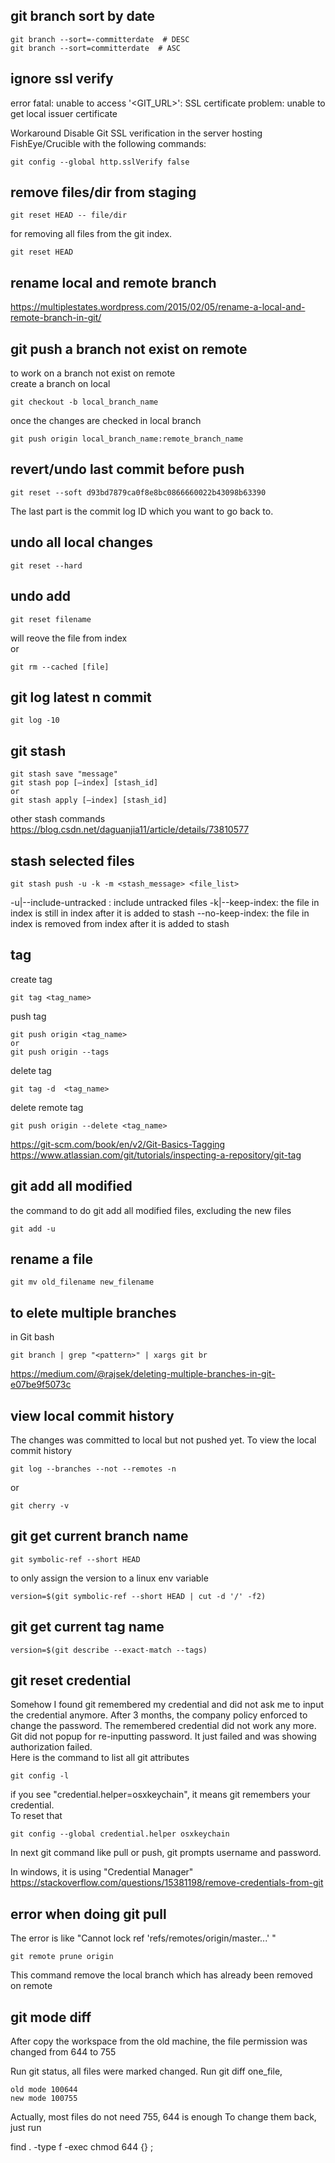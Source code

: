 
## git branch sort by date
```
git branch --sort=-committerdate  # DESC
git branch --sort=committerdate  # ASC
```

## ignore ssl verify 
error
fatal: unable to access '<GIT_URL>': SSL certificate problem: unable to get local issuer certificate

Workaround
Disable Git SSL verification in the server hosting FishEye/Crucible with the following commands:
```
git config --global http.sslVerify false
```

## remove files/dir from staging
```
git reset HEAD -- file/dir
```
for removing all files from the git index.
```
git reset HEAD 
```

## rename local and remote branch 
https://multiplestates.wordpress.com/2015/02/05/rename-a-local-and-remote-branch-in-git/

## git push a branch not exist on remote
to work on a branch not exist on remote  
create a branch on local 
```
git checkout -b local_branch_name
```
once the changes are checked in local branch
```
git push origin local_branch_name:remote_branch_name
```

## revert/undo last commit before push
```
git reset --soft d93bd7879ca0f8e8bc0866660022b43098b63390
```
The last part is the commit log ID which you want to go back to.

## undo all local changes
```
git reset --hard
```

## undo add
```
git reset filename
```
will reove the file from index  
or 
```
git rm --cached [file]
```

## git log latest n commit
```
git log -10
```

## git stash 
```
git stash save "message"
git stash pop [–index] [stash_id]
or 
git stash apply [–index] [stash_id]
```
other stash commands
https://blog.csdn.net/daguanjia11/article/details/73810577

## stash selected files 
```
git stash push -u -k -m <stash_message> <file_list>
```
-u|--include-untracked : include untracked files
-k|--keep-index: the file in index is still in index after it is added to stash
--no-keep-index: the file in index is removed from index after it is added to stash

## tag
create tag
```
git tag <tag_name>
```
push tag
```
git push origin <tag_name>
or 
git push origin --tags
```
delete tag
```
git tag -d  <tag_name>
```
delete remote tag
```
git push origin --delete <tag_name>
```
https://git-scm.com/book/en/v2/Git-Basics-Tagging  
https://www.atlassian.com/git/tutorials/inspecting-a-repository/git-tag  

## git add all modified 
the command to do git add all modified files, excluding the new files
```
git add -u
```

## rename a file
```
git mv old_filename new_filename
```

## to elete multiple branches
in Git bash
```
git branch | grep "<pattern>" | xargs git br
```
https://medium.com/@rajsek/deleting-multiple-branches-in-git-e07be9f5073c

## view local commit history
The changes was committed to local but not pushed yet. To view the local commit history
```
git log --branches --not --remotes -n
```
or 
```
git cherry -v
```

## git get current branch name
```
git symbolic-ref --short HEAD
```
to only assign the version to a linux env variable 
```
version=$(git symbolic-ref --short HEAD | cut -d '/' -f2)
```

## git get current tag name
```
version=$(git describe --exact-match --tags)
```

## git reset credential
Somehow I found git remembered my credential and did not ask me to input the credential anymore. After 3 months, the company policy enforced to change the password. The remembered credential did not work any more. Git did not popup for re-inputting password. It just failed and was showing authorization failed.  
Here is the command to list all git attributes 
```
git config -l
```
if you see "credential.helper=osxkeychain", it means git remembers your credential.  
To reset that 
```
git config --global credential.helper osxkeychain
```
In next git command like pull or push, git prompts username and password.

In windows, it is using "Credential Manager"
https://stackoverflow.com/questions/15381198/remove-credentials-from-git

## error when doing git pull
The error is like "Cannot lock ref 'refs/remotes/origin/master...' "
```
git remote prune origin
```
This command remove the local branch which has already been removed on remote

## git mode diff
After copy the workspace from the old machine, the file permission was changed from 644 to 755

Run git status, all files were marked changed. 
Run git diff one_file, 
```
old mode 100644
new mode 100755
```
Actually, most files do not need 755, 644 is enough
To change them back, just run 

find . -type f -exec chmod 644 {} \; 

